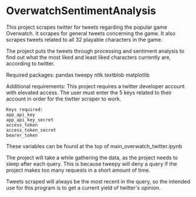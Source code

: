 # OverwatchSentimentAnalysis

This project scrapes twitter for tweets regarding the popular game Overwatch.
It scrapes for general tweets concerning the game.
It also scrapes tweets related to all 32 playable characters in the game.

The project puts the tweets through processing and sentiment analysis to find out what the most liked
and least liked characters currently are, according to twitter.

Required packages:
  pandas
  tweepy
  nltk
  textblob
  matplotlib
 
Additional requirements:
  This project requires a twitter developer account with elevated access.
  The user must enter the 5 keys related to their account in order for the tiwtter scraper to work.
    
    Keys required:
    app_api_key
    app_api_key_secret
    access_token
    access_token_secret
    bearer_token
  
  These variables can be found at the top of main_overwatch_twitter.ipynb
  
The project will take a while gathering the data, as the project needs to sleep after each query.
This is because tweepy will deny a query if the project makes too many requests in a short amount of time.

Tweets scraped will always be the most recent in the query, so the intended use for this program is to
get a current yield of twitter's opinion.
